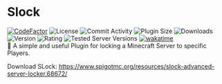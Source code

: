# Slock
[![CodeFactor](https://www.codefactor.io/repository/github/redcodesdev/slock/badge)](https://www.codefactor.io/repository/github/redcodesdev/slock)
![License](https://img.shields.io/github/license/RedstonecraftHD/Slock)
![Commit Activity](https://img.shields.io/github/commit-activity/m/RedstonecraftHD/Slock)
![Plugin Size](https://img.shields.io/spiget/download-size/68672)
![Downloads](https://img.shields.io/spiget/downloads/68672)
![Version](https://img.shields.io/spiget/version/68672)
![Rating](https://img.shields.io/spiget/rating/68672)
![Tested Server Versions](https://img.shields.io/spiget/tested-versions/68672)
[![wakatime](https://wakatime.com/badge/user/3c933a7d-21c4-47f5-a3d7-60982c2b2e25/project/689cb05f-5da1-4e02-abff-c9aa5cdd83ca.svg)](https://wakatime.com/badge/user/3c933a7d-21c4-47f5-a3d7-60982c2b2e25/project/689cb05f-5da1-4e02-abff-c9aa5cdd83ca)
<br>
🔐 A simple and useful Plugin for locking a Minecraft Server to specific Players.

Download SLock: https://www.spigotmc.org/resources/slock-advanced-server-locker.68672/
